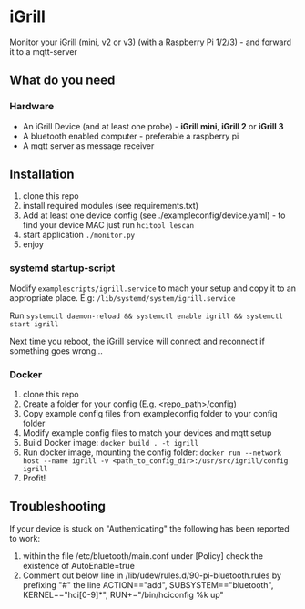# iGrill
Monitor your iGrill (mini, v2 or v3) (with a Raspberry Pi 1/2/3) - and forward it to a mqtt-server

## What do you need
### Hardware
* An iGrill Device (and at least one probe) - **iGrill mini**, **iGrill 2** or **iGrill 3**
* A bluetooth enabled computer - preferable a raspberry pi
* A mqtt server as message receiver

## Installation
1. clone this repo
1. install required modules (see requirements.txt)
1. Add at least one device config (see ./exampleconfig/device.yaml) - to find your device MAC just run `hcitool lescan`
1. start application `./monitor.py`
1. enjoy

### systemd startup-script

Modify `examplescripts/igrill.service` to mach your setup and copy it to an appropriate place. E.g: `/lib/systemd/system/igrill.service`

Run `systemctl daemon-reload && systemctl enable igrill && systemctl start igrill`

Next time you reboot, the iGrill service will connect and reconnect if something goes wrong...

### Docker

1. clone this repo
1. Create a folder for your config (E.g. <repo_path>/config)
1. Copy example config files from exampleconfig folder to your config folder
1. Modify example config files to match your devices and mqtt setup
1. Build Docker image: `docker build . -t igrill`
1. Run docker image, mounting the config folder: `docker run --network host --name igrill -v <path_to_config_dir>:/usr/src/igrill/config igrill`
1. Profit!

## Troubleshooting

If your device is stuck on "Authenticating" the following has been reported to work:
1. within the file /etc/bluetooth/main.conf under [Policy] check the existence of
AutoEnable=true
1. Comment out below line in /lib/udev/rules.d/90-pi-bluetooth.rules
by prefixing "#" the line ACTION=="add", SUBSYSTEM=="bluetooth", KERNEL=="hci[0-9]*", RUN+="/bin/hciconfig %k up"
